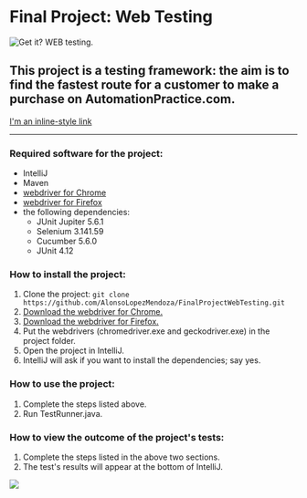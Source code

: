 # Final Project: Web Testing

![Get it? WEB testing.](https://media.giphy.com/media/DKHjPO4kwpybm/giphy.gif)

## This project is a testing framework: the aim is to find the fastest route for a customer to make a purchase on AutomationPractice.com.

[I'm an inline-style link](https://www.google.com)

----

### Required software for the project:
* IntelliJ
* Maven
* [webdriver for Chrome](https://chromedriver.chromium.org/downloads)
* [webdriver for Firefox](https://github.com/mozilla/geckodriver)
* the following dependencies:
  * JUnit Jupiter 5.6.1
  * Selenium 3.141.59
  * Cucumber 5.6.0
  * JUnit 4.12

### How to install the project:
1. Clone the project: ```git clone https://github.com/AlonsoLopezMendoza/FinalProjectWebTesting.git```
1. [Download the webdriver for Chrome.](https://chromedriver.chromium.org/downloads)
1. [Download the webdriver for Firefox.](https://github.com/mozilla/geckodriver)
1. Put the webdrivers (chromedriver.exe and geckodriver.exe) in the project folder.
1. Open the project in IntelliJ.
1. IntelliJ will ask if you want to install the dependencies; say yes.

### How to use the project:
1. Complete the steps listed above.
1. Run TestRunner.java.

### How to view the outcome of the project's tests:
1. Complete the steps listed in the above two sections.
1. The test's results will appear at the bottom of IntelliJ.

![](https://media.giphy.com/media/10391PrBqx2LAc/giphy.gif)
